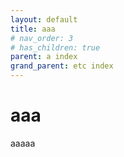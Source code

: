 ```yaml
---
layout: default
title: aaa
# nav_order: 3
# has_children: true
parent: a index
grand_parent: etc index
---
```


# aaa
aaaaa